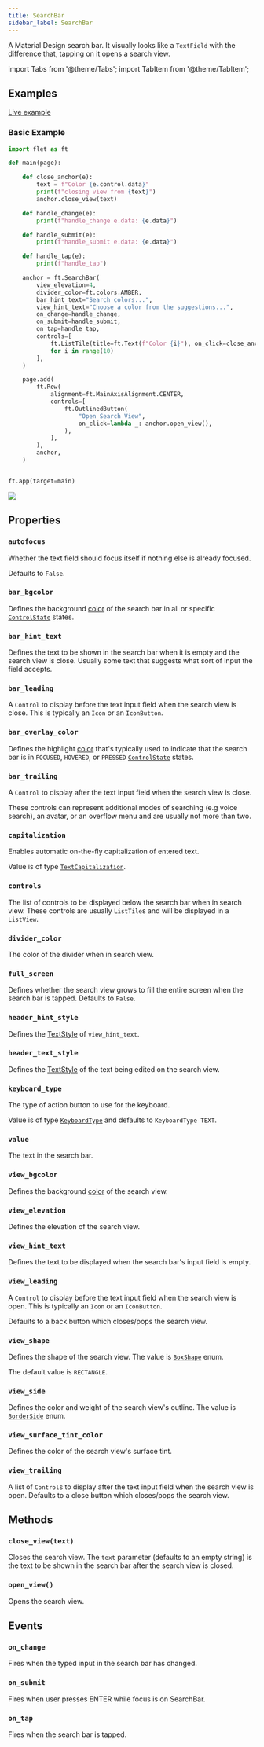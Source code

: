 ```yaml
---
title: SearchBar
sidebar_label: SearchBar
---
```


A Material Design search bar. It visually looks like a `TextField` with the difference that, tapping on it opens a search view.

import Tabs from '@theme/Tabs';
import TabItem from '@theme/TabItem';

## Examples

[Live example](https://flet-controls-gallery.fly.dev/input/searchbar)

### Basic Example

<Tabs groupId="language">
  <TabItem value="python" label="Python" default>

```python
import flet as ft

def main(page):

    def close_anchor(e):
        text = f"Color {e.control.data}"
        print(f"closing view from {text}")
        anchor.close_view(text)

    def handle_change(e):
        print(f"handle_change e.data: {e.data}")

    def handle_submit(e):
        print(f"handle_submit e.data: {e.data}")

    def handle_tap(e):
        print(f"handle_tap")

    anchor = ft.SearchBar(
        view_elevation=4,
        divider_color=ft.colors.AMBER,
        bar_hint_text="Search colors...",
        view_hint_text="Choose a color from the suggestions...",
        on_change=handle_change,
        on_submit=handle_submit,
        on_tap=handle_tap,
        controls=[
            ft.ListTile(title=ft.Text(f"Color {i}"), on_click=close_anchor, data=i)
            for i in range(10)
        ],
    )

    page.add(
        ft.Row(
            alignment=ft.MainAxisAlignment.CENTER,
            controls=[
                ft.OutlinedButton(
                    "Open Search View",
                    on_click=lambda _: anchor.open_view(),
                ),
            ],
        ),
        anchor,
    )


ft.app(target=main)
```
  </TabItem>
</Tabs>

<img src="/img/docs/controls/search-bar/searchbar-basic.gif" className="screenshot-50"/>

## Properties

### `autofocus`

Whether the text field should focus itself if nothing else is already focused.

Defaults to `False`.

### `bar_bgcolor`

Defines the background [color](/docs/reference/colors) of the search bar in all or
specific [`ControlState`](/docs/reference/types/controlstate) states.

### `bar_hint_text`

Defines the text to be shown in the search bar when it is empty and the search view is close. Usually some text that suggests what sort of input the field accepts.

### `bar_leading`

A `Control` to display before the text input field when the search view is close. This is typically an `Icon` or an `IconButton`.

### `bar_overlay_color`

Defines the highlight [color](/docs/reference/colors) that's typically used to indicate that the search bar is
in `FOCUSED`, `HOVERED`, or `PRESSED` [`ControlState`](/docs/reference/types/controlstate) states.

### `bar_trailing`

A `Control` to display after the text input field when the search view is close. 

These controls can represent additional modes of searching (e.g voice search), an avatar, or an overflow menu and are usually not more than two.

### `capitalization`

Enables automatic on-the-fly capitalization of entered text. 

Value is of type [`TextCapitalization`](/docs/reference/types/textcapitalization).

### `controls`

The list of controls to be displayed below the search bar when in search view. These controls are usually `ListTile`s and will be displayed in a `ListView`.

### `divider_color`

The color of the divider when in search view.

### `full_screen`

Defines whether the search view grows to fill the entire screen when the search bar is tapped. Defaults to `False`.

### `header_hint_style`

Defines the [TextStyle](/docs/reference/types/textstyle) of `view_hint_text`.

### `header_text_style`

Defines the [TextStyle](/docs/reference/types/textstyle) of the text being edited on the search view.

### `keyboard_type`

The type of action button to use for the keyboard. 

Value is of type [`KeyboardType`](/docs/reference/types/keyboardtype) and defaults to `KeyboardType TEXT`.

### `value`

The text in the search bar.

### `view_bgcolor`

Defines the background [color](/docs/reference/colors) of the search view.

### `view_elevation`

Defines the elevation of the search view.

### `view_hint_text`

Defines the text to be displayed when the search bar's input field is empty.

### `view_leading`

A `Control` to display before the text input field when the search view is open. This is typically an `Icon` or an `IconButton`.

Defaults to a back button which closes/pops the search view.

### `view_shape`

Defines the shape of the search view. The value is [`BoxShape`](/docs/reference/types/boxshape) enum.

The default value is `RECTANGLE`.

### `view_side`

Defines the color and weight of the search view's outline. The value is [`BorderSide`](/docs/reference/types/borderside) enum.

### `view_surface_tint_color`

Defines the color of the search view's surface tint.

### `view_trailing`

A list of `Control`s to display after the text input field when the search view is open. Defaults to a close button which closes/pops the search view.

## Methods

### `close_view(text)`

Closes the search view. The `text` parameter (defaults to an empty string) is the text to be shown in the search bar after the search view is closed.

### `open_view()`

Opens the search view.

## Events

### `on_change`

Fires when the typed input in the search bar has changed.

### `on_submit`

Fires when user presses ENTER while focus is on SearchBar.

### `on_tap`

Fires when the search bar is tapped.
